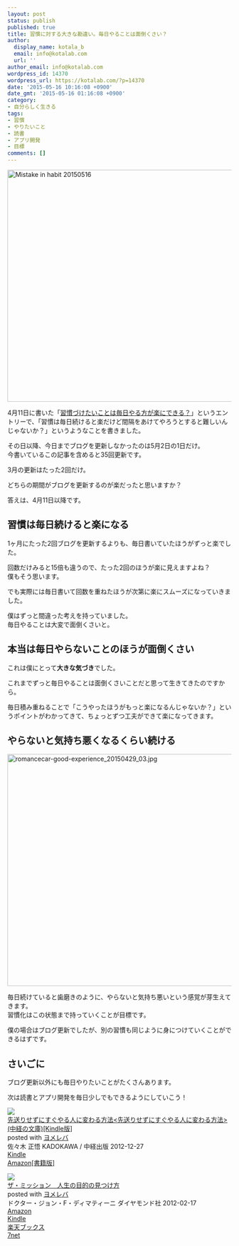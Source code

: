 ```yaml
---
layout: post
status: publish
published: true
title: 習慣に対する大きな勘違い。毎日やることは面倒くさい？
author:
  display_name: kotala_b
  email: info@kotalab.com
  url: ''
author_email: info@kotalab.com
wordpress_id: 14370
wordpress_url: https://kotalab.com/?p=14370
date: '2015-05-16 10:16:08 +0900'
date_gmt: '2015-05-16 01:16:08 +0900'
category:
- 自分らしく生きる
tags:
- 習慣
- やりたいこと
- 読書
- アプリ開発
- 目標
comments: []
---
```

<p><img src="https://kotalab.com/wp-content/uploads/2015/05/mistake-in-habit_20150516.jpg" alt="Mistake in habit 20150516" width="780" height ="520" class="aligncenter size-large" /></p>
<p>4月11日に書いた「<a href="https://kotalab.com/habit-every-day">習慣づけたいことは毎日やる方が楽にできる？</a>」というエントリーで、「習慣は毎日続けると楽だけど間隔をあけてやろうとすると難しいんじゃないか？」というようなことを書きました。</p>
<p>その日以降、今日までブログを更新しなかったのは5月2日の1日だけ。<br />
今書いているこの記事を含めると35回更新です。</p>
<p>3月の更新はたった2回だけ。</p>
<p>どちらの期間がブログを更新するのが楽だったと思いますか？</p>
<p>答えは、4月11日以降です。</p>
<p><!--more--></p>
<h2>習慣は毎日続けると楽になる</h2>
<p>1ヶ月にたった2回ブログを更新するよりも、毎日書いていたほうがずっと楽でした。</p>
<p>回数だけみると15倍も違うので、たった2回のほうが楽に見えますよね？<br />
僕もそう思います。</p>
<p>でも実際には毎日書いて回数を重ねたほうが次第に楽にスムーズになっていきました。</p>
<p>僕はずっと間違った考えを持っていました。<br />
毎日やることは大変で面倒くさいと。</p>
<h2>本当は毎日やらないことのほうが面倒くさい</h2>
<p>これは僕にとって<strong>大きな気づき</strong>でした。</p>
<p>これまでずっと毎日やることは面倒くさいことだと思って生きてきたのですから。</p>
<p>毎日積み重ねることで「こうやったほうがもっと楽になるんじゃないか？」というポイントがわかってきて、ちょっとずつ工夫ができて楽になってきます。</p>
<h2>やらないと気持ち悪くなるくらい続ける</h2>
<p><img src="https://kotalab.com/wp-content/uploads/2015/04/romancecar-good-experience_20150429_03-780x520.jpg" alt="romancecar-good-experience_20150429_03.jpg" width="780" height="520" class="aligncenter size-large wp-image-14205" /></p>
<p>毎日続けていると歯磨きのように、やらないと気持ち悪いという感覚が芽生えてきます。<br />
習慣化はこの状態まで持っていくことが目標です。</p>
<p>僕の場合はブログ更新でしたが、別の習慣も同じように身につけていくことができるはずです。</p>
<h2>さいごに</h2>
<p>ブログ更新以外にも毎日やりたいことがたくさんあります。</p>
<p>次は読書とアプリ開発を毎日少しでもできるようにしていこう！</p>
<div class="booklink-box">
<div class="booklink-image"><a href="https://www.amazon.co.jp/exec/obidos/asin/B00ARBMSQG/same-22/" rel="nofollow" target="_blank"><img src="https://images-fe.ssl-images-amazon.com/images/I/51lLDYud3FL._SL160_.jpg" style="border: none;" /></a></div>
<div class="booklink-info">
<div class="booklink-name"><a href="https://www.amazon.co.jp/exec/obidos/asin/B00ARBMSQG/same-22/" rel="nofollow" target="_blank">先送りせずにすぐやる人に変わる方法<先送りせずにすぐやる人に変わる方法> (中経の文庫)[Kindle版]</a>
<div class="booklink-powered-date">posted with <a href="https://yomereba.com" rel="nofollow" target="_blank">ヨメレバ</a></div>
</div>
<div class="booklink-detail">佐々木 正悟 KADOKAWA / 中経出版 2012-12-27    </div>
<div class="booklink-link2">
<div class="shoplinkkindle"><a href="https://www.amazon.co.jp/exec/obidos/ASIN/B00ARBMSQG/same-22/" rel="nofollow" target="_blank">Kindle</a></div>
<div class="shoplinkamazon"><a href="https://www.amazon.co.jp/exec/obidos/ASIN/4806142476/same-22/" rel="nofollow" target="_blank">Amazon[書籍版]</a></div>
</p></div>
</div>
<div class="booklink-footer"></div>
</div>
<div class="booklink-box">
<div class="booklink-image"><a href="https://www.amazon.co.jp/exec/obidos/asin/4478016445/same-22/" rel="nofollow" target="_blank"><img src="https://images-fe.ssl-images-amazon.com/images/I/51oSK9yJWfL._SL160_.jpg" style="border: none;" /></a></div>
<div class="booklink-info">
<div class="booklink-name"><a href="https://www.amazon.co.jp/exec/obidos/asin/4478016445/same-22/" rel="nofollow" target="_blank">ザ・ミッション　人生の目的の見つけ方</a>
<div class="booklink-powered-date">posted with <a href="https://yomereba.com" rel="nofollow" target="_blank">ヨメレバ</a></div>
</div>
<div class="booklink-detail">ドクター・ジョン・F・ディマティーニ ダイヤモンド社 2012-02-17    </div>
<div class="booklink-link2">
<div class="shoplinkamazon"><a href="https://www.amazon.co.jp/exec/obidos/asin/4478016445/same-22/" rel="nofollow" target="_blank">Amazon</a></div>
<div class="shoplinkkindle"><a href="https://www.amazon.co.jp/gp/search?keywords=%83U%81E%83~%83b%83V%83%87%83%93%81%40%90l%90%B6%82%CC%96%DA%93I%82%CC%8C%A9%82%C2%82%AF%95%FB&__mk_ja_JP=%83J%83%5E%83J%83i&url=node%3D2275256051&tag=same-22" rel="nofollow" target="_blank">Kindle</a></div>
<div class="shoplinkrakuten"><a href="http://c.af.moshimo.com/af/c/click?a_id=374939&p_id=56&pc_id=56&pl_id=637&s_v=b5Rz2P0601xu&url=http%3A%2F%2Fbooks.rakuten.co.jp%2Frb%2F11520209%2F" rel="nofollow" target="_blank">楽天ブックス</a><img src="http://i.af.moshimo.com/af/i/impression?a_id=374939&p_id=56&pc_id=56&pl_id=637" width="1" height="1" style="border:none;"></div>
<div class="shoplinkseven"><a href="https://ck.jp.ap.valuecommerce.com/servlet/referral?sid=2967684&pid=881104827&vc_url=http%3A%2F%2Fwww.7netshopping.jp%2Fbooks%2Fsearch_result%2F%3Fctgy%3Dbooks%26code%3D4478016445" target="_blank">7net</a><img src="http://atq.ad.valuecommerce.com/servlet/atq/gifbanner?sid=2967684&pid=881104827" height="1" width="1" border="0"></div>
</p></div>
</div>
<div class="booklink-footer"></div>
</div>
